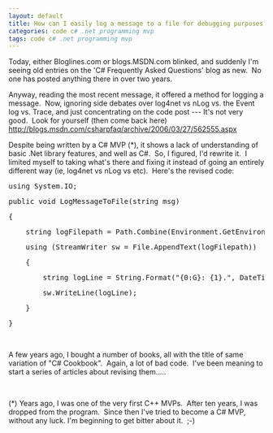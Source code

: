 ```yaml
---
layout: default
title: How can I easily log a message to a file for debugging purposes?
categories: code c# .net programming mvp
tags: code c# .net programming mvp
---
```


  <p>Today, either Bloglines.com or blogs.MSDN.com blinked, and suddenly I'm seeing old entries on the 'C# Frequently Asked Questions' blog as new.  No one has posted anything there in over two years. </p> <p>Anyway, reading the most recent message, it offered a method for logging a message.  Now, ignoring side debates over log4net vs nLog vs. the Event log vs. Trace, and just concentrating on the code post --- It's not very good.  Look for yourself (then come back here)  <a title="http://blogs.msdn.com/csharpfaq/archive/2006/03/27/562555.aspx" href="http://blogs.msdn.com/csharpfaq/archive/2006/03/27/562555.aspx">http://blogs.msdn.com/csharpfaq/archive/2006/03/27/562555.aspx</a></p> <p>Despite being written by a C# MVP (*), it shows a lack of understanding of basic .Net library features, and well as C#.  So, I figured, I'd rewrite it.  I limited myself to taking what's there and fixing it instead of going an entirely different way (ie, log4net vs nLog vs etc).  Here's the revised code:</p> <div class="csharpcode"><pre class="alt"><span class="kwrd">using</span> System.IO;</pre><pre class="alt"><span class="kwrd">public</span> <span class="kwrd">void</span> LogMessageToFile(<span class="kwrd">string</span> msg)</pre><pre>{</pre><pre class="alt">    <span class="kwrd">string</span> logFilepath = Path.Combine(Environment.GetEnvironmentVariable(<span class="str">"TEMP"</span>),<span class="str">"My Log File.txt"</span>);</pre><pre>    <span class="kwrd">using</span> (StreamWriter sw = File.AppendText(logFilepath))</pre><pre class="alt">    {</pre><pre>        <span class="kwrd">string</span> logLine = String.Format(<span class="str">"{0:G}: {1}."</span>, DateTime.Now, msg);</pre><pre class="alt">        sw.WriteLine(logLine);</pre><pre>    }</pre><pre class="alt">}</pre></div>
<p> </p>
<p>A few years ago, I bought a number of books, all with the title of same variation of "C# Cookbook".  Again, a lot of bad code.  I've been meaning to start a series of articles about revising them.....</p>
<p> </p>
<p>(*) Years ago, I was one of the very first C++ MVPs.  After ten years, I was dropped from the program.  Since then I've tried to become a C# MVP, without any luck. I'm beginning to get bitter about it.  ;-)</p>